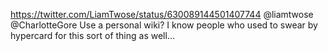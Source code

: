 https://twitter.com/LiamTwose/status/630089144501407744 @liamtwose @CharlotteGore Use a personal wiki? I know people who used to swear by hypercard for this sort of thing as well...